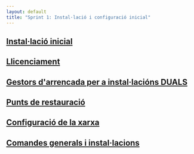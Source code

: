 ```yaml
---
layout: default
title: "Sprint 1: Instal·lació i configuració inicial"
---
```

## [Instal·lació inicial](instal·lació_inicial.md)
## [Llicenciament](llicenciament.md)
## [Gestors d'arrencada per a instal·lacións DUALS](gestors_arrencada.md)
## [Punts de restauració](restauració.md)
## [Configuració de la xarxa](xarxa.md)
## [Comandes generals i instal·lacions](gestors_de_paquets.md)
